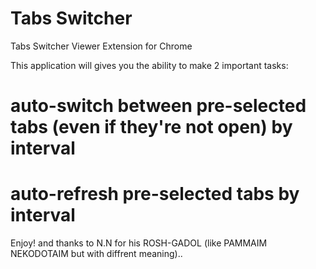 Tabs Switcher
==================

Tabs Switcher Viewer Extension for Chrome 

This application will gives you the ability to make 2 important tasks:
# auto-switch between pre-selected tabs (even if they're not open) by interval
# auto-refresh pre-selected tabs by interval

Enjoy! and thanks to N.N for his ROSH-GADOL (like PAMMAIM NEKODOTAIM but with diffrent meaning)..
